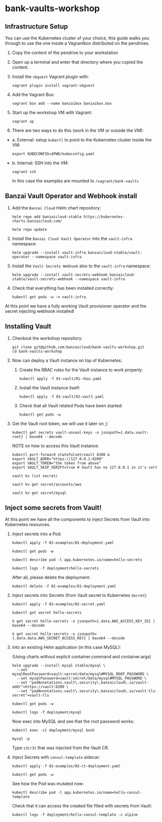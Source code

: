 # bank-vaults-workshop

## Infrastructure Setup

You can use the Kubernetes cluster of your choice, this guide walks you through
to use the one inside a Vagrantbox distributed on the pendrives.

1. Copy the content of the pendrive to your workstation
2. Open up a terminal and enter that directory where you copied the content.
3. Install the `vbguest` Vagrant plugin with:

    `vagrant plugin install vagrant-vbguest`

4. Add the Vagrant Box:

    `vagrant box add --name banzaibox banzaibox.box`

5. Start up the workshop VM with Vagrant:

    `vagrant up`

6. There are two ways to do this (work in the VM or outside the VM):
  - a. External: setup `kubectl` to point to the Kubernetes cluster inside the VM:

    `export KUBECONFIG=$PWD/kubeconfig.yaml`

  - b. Internal: SSH into the VM:

    `vagrant ssh`
    
    In this case the examples are mounted to `/vagrant/bank-vaults`

## Banzai Vault Operator and Webhook install

1. Add the `Banzai Cloud` Helm chart repository:

    `helm repo add banzaicloud-stable https://kubernetes-charts.banzaicloud.com/`

    `helm repo update`

2. Install the `Banzai Cloud Vault Operator` into the `vault-infra` namespace:

     `helm upgrade --install vault-infra banzaicloud-stable/vault-operator --namespace vault-infra`

3. Install the `Vault Secrets Webhook` also to the `vault-infra` namespace:

     `helm upgrade --install vault-secrets-webhook banzaicloud-stable/vault-secrets-webhook --namespace vault-infra`

4. Check that everything has been installed correctly:

     `kubectl get pods -w -n vault-infra`


At this point we have a fully working Vault provisioner operator and the secret injecting webhook installed!

## Installing Vault

1. Checkout the workshop repository:

    ```
    git clone git@github.com:banzaicloud/bank-vaults-workshop.git
    cd bank-vaults-workshop
    ```

3. Now can deploy a Vault instance on top of Kubernetes:

    1. Create the RBAC rules for the Vault instance to work properly:

        `kubectl apply -f 01-vault/01-rbac.yaml`

    2. Install the Vault instance itself:

        `kubectl apply -f 01-vault/02-vault.yaml`

    3. Check that all Vault related Pods have been started:

        `kubectl get pods -w`

4. Get the Vault root token, we will use it later on ;)

    `kubectl get secrets vault-unseal-keys -o jsonpath={.data.vault-root} | base64 --decode`

    NOTE on how to access this Vault instance:

    ```
    kubectl port-forward statefulset/vault 8200 &
    export VAULT_ADDR="https://127.0.0.1:8200"
    export VAULT_TOKEN="the token from above"
    export VAULT_SKIP_VERIFY=true # Vault has no 127.0.0.1 in it's cert

    vault kv list secret/

    vault kv get secret/accounts/aws

    vault kv get secret/mysql
    ```

## Inject some secrets from Vault!

At this point we have all the components to inject Secrets from Vault into Kubernetes resources.

1. Inject secrets into a Pod:

    `kubectl apply -f 02-examples/01-deployment.yaml`
    
    `kubectl get pods -w`

    `kubectl describe pod -l app.kubernetes.io/name=hello-secrets`
    
    `kubectl logs -f deployment/hello-secrets`

    After all, please delete the deployment:

    `kubectl delete -f 02-examples/01-deployment.yaml`

2. Inject secrets into Secrets (from Vault secret to Kubernetes `Secret`):

    `kubectl apply -f 02-examples/02-secret.yaml`
    
    `kubectl get secret hello-secrets`

    `k get secret hello-secrets -o jsonpath={.data.AWS_ACCESS_KEY_ID} | base64 --decode`

    `k get secret hello-secrets -o jsonpath={.data.data.AWS_SECRET_ACCESS_KEY} | base64 --decode`

3. Into an existing Helm application (in this case MySQL):

    (Using charts without explicit container.command and container.args)

    ```
    helm upgrade --install mysql stable/mysql \
      --set mysqlRootPassword=vault:secret/data/mysql#MYSQL_ROOT_PASSWORD \
      --set mysqlPassword=vault:secret/data/mysql#MYSQL_PASSWORD \
      --set "podAnnotations.vault\.security\.banzaicloud\.io/vault-addr"=https://vault:8200 \
      --set "podAnnotations.vault\.security\.banzaicloud\.io/vault-tls-secret"=vault-tls
    ```

    `kubectl get pods -w`

    `kubectl logs -f deployment/mysql`

    Now exec into MySQL and see that the root password works:
    
    `kubectl exec -it deployment/mysql bash`

    `mysql -p`

    Type `s3cr3t` that was injected from the Vault CR.

4. Inject Secrets with `consul-template` sidecar:

    `kubectl apply -f 02-examples/03-ct-deployment.yaml`

    `kubectl get pods -w`

    See how the Pod was mutated now:

    `kubectl describe pod -l app.kubernetes.io/name=hello-consul-template`

    Check that it can access the created file filled with secrets from Vault:

    `kubectl logs -f deployment/hello-consul-template -c alpine`
